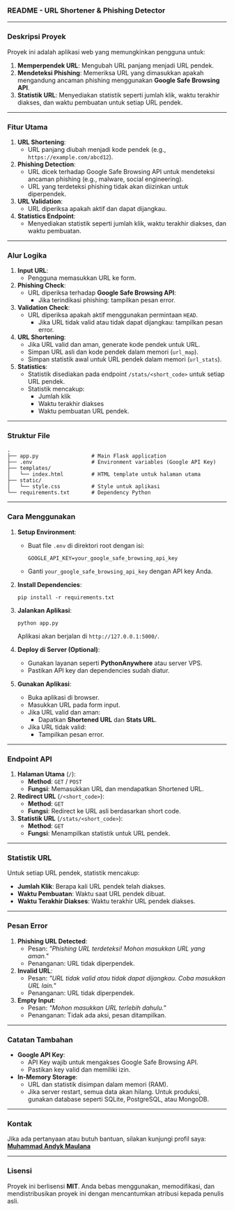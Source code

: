 ### **README - URL Shortener & Phishing Detector**

---

### **Deskripsi Proyek**
Proyek ini adalah aplikasi web yang memungkinkan pengguna untuk:
1. **Memperpendek URL**: Mengubah URL panjang menjadi URL pendek.
2. **Mendeteksi Phishing**: Memeriksa URL yang dimasukkan apakah mengandung ancaman phishing menggunakan **Google Safe Browsing API**.
3. **Statistik URL**: Menyediakan statistik seperti jumlah klik, waktu terakhir diakses, dan waktu pembuatan untuk setiap URL pendek.

---

### **Fitur Utama**
1. **URL Shortening**:
   - URL panjang diubah menjadi kode pendek (e.g., `https://example.com/abcd12`).
2. **Phishing Detection**:
   - URL dicek terhadap Google Safe Browsing API untuk mendeteksi ancaman phishing (e.g., malware, social engineering).
   - URL yang terdeteksi phishing tidak akan diizinkan untuk diperpendek.
3. **URL Validation**:
   - URL diperiksa apakah aktif dan dapat dijangkau.
4. **Statistics Endpoint**:
   - Menyediakan statistik seperti jumlah klik, waktu terakhir diakses, dan waktu pembuatan.

---

### **Alur Logika**
1. **Input URL**:
   - Pengguna memasukkan URL ke form.
2. **Phishing Check**:
   - URL diperiksa terhadap **Google Safe Browsing API**:
     - Jika terindikasi phishing: tampilkan pesan error.
3. **Validation Check**:
   - URL diperiksa apakah aktif menggunakan permintaan `HEAD`.
     - Jika URL tidak valid atau tidak dapat dijangkau: tampilkan pesan error.
4. **URL Shortening**:
   - Jika URL valid dan aman, generate kode pendek untuk URL.
   - Simpan URL asli dan kode pendek dalam memori (`url_map`).
   - Simpan statistik awal untuk URL pendek dalam memori (`url_stats`).
5. **Statistics**:
   - Statistik disediakan pada endpoint `/stats/<short_code>` untuk setiap URL pendek.
   - Statistik mencakup:
     - Jumlah klik
     - Waktu terakhir diakses
     - Waktu pembuatan URL pendek.

---

### **Struktur File**
```
.
├── app.py                 # Main Flask application
├── .env                   # Environment variables (Google API Key)
├── templates/
│   └── index.html         # HTML template untuk halaman utama
├── static/
│   └── style.css          # Style untuk aplikasi
└── requirements.txt       # Dependency Python
```

---

### **Cara Menggunakan**
1. **Setup Environment**:
   - Buat file `.env` di direktori root dengan isi:
     ```
     GOOGLE_API_KEY=your_google_safe_browsing_api_key
     ```
   - Ganti `your_google_safe_browsing_api_key` dengan API key Anda.

2. **Install Dependencies**:
   ```
   pip install -r requirements.txt
   ```

3. **Jalankan Aplikasi**:
   ```
   python app.py
   ```
   Aplikasi akan berjalan di `http://127.0.0.1:5000/`.

4. **Deploy di Server (Optional)**:
   - Gunakan layanan seperti **PythonAnywhere** atau server VPS.
   - Pastikan API key dan dependencies sudah diatur.

5. **Gunakan Aplikasi**:
   - Buka aplikasi di browser.
   - Masukkan URL pada form input.
   - Jika URL valid dan aman:
     - Dapatkan **Shortened URL** dan **Stats URL**.
   - Jika URL tidak valid:
     - Tampilkan pesan error.

---

### **Endpoint API**
1. **Halaman Utama** (`/`):
   - **Method**: `GET` / `POST`
   - **Fungsi**: Memasukkan URL dan mendapatkan Shortened URL.
2. **Redirect URL** (`/<short_code>`):
   - **Method**: `GET`
   - **Fungsi**: Redirect ke URL asli berdasarkan short code.
3. **Statistik URL** (`/stats/<short_code>`):
   - **Method**: `GET`
   - **Fungsi**: Menampilkan statistik untuk URL pendek.

---

### **Statistik URL**
Untuk setiap URL pendek, statistik mencakup:
- **Jumlah Klik**: Berapa kali URL pendek telah diakses.
- **Waktu Pembuatan**: Waktu saat URL pendek dibuat.
- **Waktu Terakhir Diakses**: Waktu terakhir URL pendek diakses.

---

### **Pesan Error**
1. **Phishing URL Detected**:
   - Pesan: *"Phishing URL terdeteksi! Mohon masukkan URL yang aman."*
   - Penanganan: URL tidak diperpendek.
2. **Invalid URL**:
   - Pesan: *"URL tidak valid atau tidak dapat dijangkau. Coba masukkan URL lain."*
   - Penanganan: URL tidak diperpendek.
3. **Empty Input**:
   - Pesan: *"Mohon masukkan URL terlebih dahulu."*
   - Penanganan: Tidak ada aksi, pesan ditampilkan.

---

### **Catatan Tambahan**
- **Google API Key**:
  - API Key wajib untuk mengakses Google Safe Browsing API.
  - Pastikan key valid dan memiliki izin.
- **In-Memory Storage**:
  - URL dan statistik disimpan dalam memori (RAM).
  - Jika server restart, semua data akan hilang. Untuk produksi, gunakan database seperti SQLite, PostgreSQL, atau MongoDB.

---

### **Kontak**
Jika ada pertanyaan atau butuh bantuan, silakan kunjungi profil saya:  
[**Muhammad Andyk Maulana**](https://muhammadandykmaulana.github.io)  

---

### **Lisensi**
Proyek ini berlisensi **MIT**. Anda bebas menggunakan, memodifikasi, dan mendistribusikan proyek ini dengan mencantumkan atribusi kepada penulis asli.

